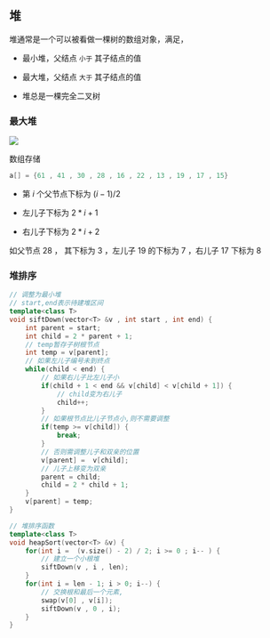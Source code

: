 <!--
 * @Description: 
 * @Version: 1.0
 * @Author: DaLao
 * @Email: dalao_li@163.com
 * @Date: 2021-12-06 21:07:46
 * @LastEditors: dalao
 * @LastEditTime: 2022-04-14 23:36:33
-->

## 堆

堆通常是一个可以被看做一棵树的数组对象，满足，

- 最小堆，父结点 `小于` 其子结点的值

- 最大堆，父结点 `大于` 其子结点的值

- 堆总是一棵完全二叉树


### 最大堆

![](https://cdn.hurra.ltd/img/2022-4-4-1233.svg)

数组存储

```c
a[] = {61 , 41 , 30 , 28 , 16 , 22 , 13 , 19 , 17 , 15}
```

- 第 $i$ 个父节点下标为 $(i - 1)/2$

- 左儿子下标为 $2 * i + 1$

- 右儿子下标为 $2 * i + 2$

如父节点 $28$ ， 其下标为 $3$ ，左儿子 $19$ 的下标为 $7$ ，右儿子 $17$ 下标为 $8$



### 堆排序

```c++
// 调整为最小堆
// start,end表示待建堆区间
template<class T>
void siftDown(vector<T> &v , int start , int end) {
    int parent = start;
    int child = 2 * parent + 1;
    // temp暂存子树根节点
    int temp = v[parent];
    // 如果左儿子编号未到终点
    while(child < end) {
        // 如果右儿子比左儿子小
        if(child + 1 < end && v[child] < v[child + 1]) {
            // child变为右儿子
            child++;
        }
        // 如果根节点比儿子节点小,则不需要调整
        if(temp >= v[child]) {
            break;
        }
        // 否则需调整儿子和双亲的位置
        v[parent] =  v[child];
        // 儿子上移变为双亲
        parent = child;
        child = 2 * child + 1;
    }
    v[parent] = temp;
}

// 堆排序函数
template<class T>
void heapSort(vector<T> &v) {
    for(int i =  (v.size() - 2) / 2; i >= 0 ; i-- ) {
        // 建立一个小根堆
        siftDown(v , i , len);
    }
    for(int i = len - 1; i > 0; i--) {
        // 交换根和最后一个元素,
        swap(v[0] , v[i]);
        siftDown(v , 0 , i);
    }
}
```